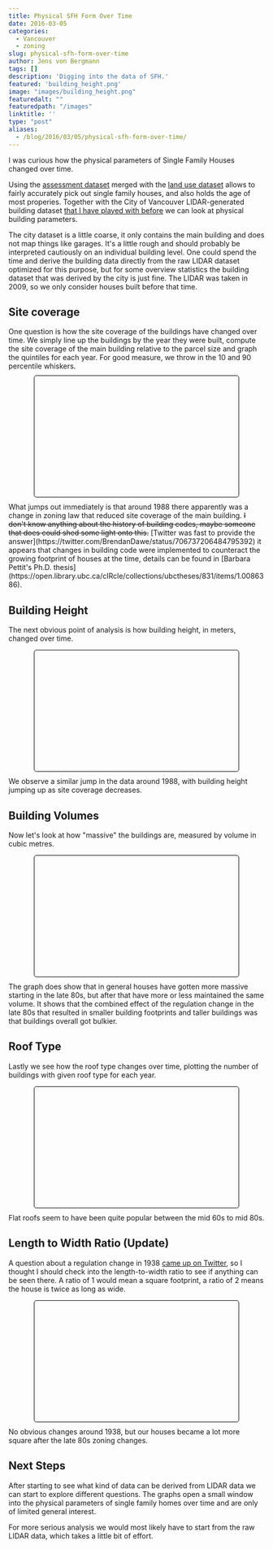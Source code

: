 ```yaml
---
title: Physical SFH Form Over Time
date: 2016-03-05
categories:
  - Vancouver
  - zoning
slug: physical-sfh-form-over-time
author: Jens von Bergmann
tags: []
description: 'Digging into the data of SFH.'
featured: 'building_height.png'
image: "images/building_height.png"
featuredalt: ""
featuredpath: "/images"
linktitle: ''
type: "post"
aliases:
  - /blog/2016/03/05/physical-sfh-form-over-time/
---
```



I was curious how the physical parameters of Single Family Houses changed over time.

Using the [assessment dataset](https://mountainmath.ca/map/assessment) merged with the [land use dataset](https://mountainmath.ca/land_use/map)
allows to fairly accurately pick out single family houses, and also holds the age of most properies. Together with
the City of Vancouver LIDAR-generated building dataset [that I have played with before](https://mountainmath.ca/vancouver_lidar/map)
we can look at physical building parameters.

<!-- more -->
The city dataset is a little coarse, it only contains the main building and does not map things like garages. It's a little
rough and should probably be interpreted cautiously on an individual building level. One could spend the time and derive the
building data directly from the raw LIDAR dataset optimized for this purpose, but for some overview statistics the building
dataset that was derived by the city is just fine. The LIDAR was taken in 2009, so we only consider houses built before that time.


## Site coverage
<link rel="stylesheet" href="/css/custom.css">
One question is how the site coverage of the buildings have changed over time. We simply line up the buildings by the year
they were built, compute the site coverage of the main building relative to the parcel size and graph the quintiles for
each year. For good measure, we throw in the 10 and 90 percentile whiskers.
<div style="margin:10px 50px;padding:5px;border: 1px solid black;border-radius:5px;" class="whiskers">
<div id="sfh_coverage" style="height:200px;max-width:640px;" data-url="/data/sfh_coverage.json"></div>
<div class="legend no-margin" style="padding-bottom:2em;">
</div>
</div>
What jumps out immediately is that around 1988 there apparently was a change in zoning law that reduced site coverage
of the main building. <strike>I don't know anything about the history of building codes, maybe someone that does could shed some
light onto this.</strike> [Twitter was fast to provide the answer](https://twitter.com/BrendanDawe/status/706737206484795392)
it appears that changes in building code were implemented to counteract the growing footprint of houses at the time, details
can be found in [Barbara Pettit's Ph.D. thesis](https://open.library.ubc.ca/cIRcle/collections/ubctheses/831/items/1.0086386).

## Building Height
The next obvious point of analysis is how building height, in meters, changed over time.
<div style="margin:10px 50px;padding:5px;border: 1px solid black;border-radius:5px;" class="whiskers">
<div id="sfh_height" style="height:200px;max-width:640px;" data-url="/data/sfh_height.json"></div>
<div class="legend no-margin" style="padding-bottom:2em;">
</div>
</div>
We observe a similar jump in the data around 1988, with building height jumping up as site coverage decreases.

## Building Volumes
Now let's look at how "massive" the buildings are, measured by volume in cubic metres.
<div style="margin:10px 50px;padding:5px;border: 1px solid black;border-radius:5px;" class="whiskers">
<div id="sfh_volume" style="height:200px;max-width:640px;" data-url="/data/sfh_volume.json"></div>
<div class="legend no-margin" style="padding-bottom:2em;">
</div>
</div>
The graph does show that in general houses have gotten more massive starting in the late 80s, but after that have more or less
maintained the same volume. It shows that the combined effect of the regulation change in the late 80s that resulted in
smaller building footprints and taller buildings was that buildings overall got bulkier.

## Roof Type
Lastly we see how the roof type changes over time, plotting the number of buildings with given roof type for each year.
<div style="margin:10px 50px;padding:5px;border: 1px solid black;border-radius:5px;" class="whiskers">
<div id="sfh_roof" style="height:200px;max-width:640px;" data-url="/data/sfh_roof.json"></div>
<div class="legend no-margin" style="padding-bottom:2em;">
</div>
</div>
Flat roofs seem to have been quite popular between the mid 60s to mid 80s.

## Length to Width Ratio (Update)
A question about a regulation change in 1938 [came up on Twitter](https://twitter.com/GRIDSVancouver/status/706879555550613504),
so I thought I should check into the length-to-width ratio to see if anything can be seen there. A ratio of 1
would mean a square footprint, a ratio of 2 means the house is twice as long as wide.
<div style="margin:10px 50px;padding:5px;border: 1px solid black;border-radius:5px;" class="whiskers">
<div id="sfh_square" style="height:200px;max-width:640px;" data-url="/data/sfh_square.json"></div>
<div class="legend no-margin" style="padding-bottom:2em;">
</div>
</div>
No obvious changes around 1938, but our houses became a lot more square after the late 80s zoning changes.

## Next Steps
After starting to see what kind of data can be derived from LIDAR data we can start to explore different questions. The
graphs open a small window into the physical parameters of single family homes over time and are only of limited general
interest.

For
more serious analysis we would most likely have to start from the raw LIDAR data, which takes a little bit of effort.

<script src="//d3js.org/d3.v3.min.js" charset="utf-8"></script>
<script src="/lib/jquery.min.js" charset="utf-8"></script>
<script src="/js/box.js"></script>
<script>

function stacked_bar_graph(div,shiftAxis,domainFormatter,rangeFormatter,domainLabelFormatter){
    if (!domainFormatter) domainFormatter=d3.format("d")
    if (!rangeFormatter)
     rangeFormatter = function (y) {
        return y;
     };
     if (!domainLabelFormatter) domainLabelFormatter=domainFormatter;

var margin = {top: 20, right: 20, bottom: 40, left: 70},
    width = parseInt(div.style("width")) - margin.left - margin.right,
    height = parseInt(div.style("height")) - margin.top - margin.bottom;

var x = d3.scale.ordinal()
    .rangeRoundBands([0, width], .1);

var y = d3.scale.linear()
    .range([height, 0]);


var xAxis = d3.svg.axis()
    .scale(x)
    .tickFormat(domainFormatter)
    .orient("bottom");


var yAxis = d3.svg.axis()
    .scale(y)
    .orient("left")
    .tickFormat(rangeFormatter)
    .ticks(5, rangeFormatter);

var svg = div.append("svg")
    .attr("width", width + margin.left + margin.right)
    .attr("height", height + margin.top + margin.bottom)
  .append("g")
    .attr("transform", "translate(" + margin.left + "," + margin.top + ")");

var data_url=div[0][0].dataset.url;
var legend=d3.select(div.node().parentNode).select('.legend');


d3.json(data_url, function(error, json) {
  if (error) throw error;
  var graphData=json[0];
  var data=graphData.data;
  var color = d3.scale.ordinal().domain(graphData.colors.map(function(d,i){return i}))
  .range(graphData.colors);
  var domain=data.map(function(d){return d.date;});
  x.domain(domain);

  function graphValueId(i){
      return graphData.class + '_' + i + '_value'
  }

  graphData.labels.forEach(function(text,i){
    var color=graphData.colors[i];
    var html='<i style="background:' + color + '"></i> ' + text + ' <span style="float:right;margin-right:10px;" id="' + graphValueId(i) + '"></span>'
    legend.append('p').html(html);
  });
  
  data.forEach(function(d) {
      var y0 = 0;
      d.values = color.domain().map(function(i) { return {date: d.date, y0: y0, y1: y0 += +d.count[i]}; });
      d.total = d.values[d.values.length - 1].y1;
  });
  y.domain([0, d3.max(data, function(d) { return d.total; })]);

  var domainTickValues=[];
  var skip=Math.round(40/x.rangeBand());
  if (skip<=0) skip=1;
  for (var i=0;i<x.domain().length;i++) {
    if (i % skip==0) domainTickValues.push(x.domain()[i]);
  }
  if (x.domain().length % 5 !=0) domainTickValues.push(x.domain()[x.domain().length-1]);
  xAxis.tickValues(domainTickValues);

  var xShift=shiftAxis ?  x.rangeBand()/2.0 * 1.1 : 0;
  
  svg.append("g")
      .attr("class", "x axis")
      .attr("transform", "translate(" + xShift + "," + height + ")")
      .call(xAxis);

  svg.append("g")
      .attr("class", "y axis")
      .call(yAxis);
//    .append("text")
//      .attr("transform", "rotate(-90)")
//      .attr("y", 6)
//      .attr("dy", ".71em")
//      .style("text-anchor", "end")
//      .text("Probability");

    function updateTooltip(d,i){
       color.domain().forEach(function(j){
             var value=d && i==j ? (domainLabelFormatter(d.date) + ': ' +rangeFormatter(d.y1-d.y0)) : '';
             d3.select('#'+graphValueId(j)).text( value);
       });
    }

  var year=svg.selectAll(".year")
    .data(data)
        .enter().append("g")
          .attr("class", "g");
  year.selectAll(".color-bar")
      .data(function(d) { return d.values; })
    .enter().append("rect")
      .attr("class", graphData.class + " color-bar")
      .attr("fill", graphData.color)
      .attr("x", function(d) { return x(d.date); })
      .attr("width", x.rangeBand())
      .attr("y", function(d) { return y(d.y1); })
      .attr("height", function(d) { return Math.max(0, y(d.y0) - y(d.y1)); })
      .attr("fill",function(d,i) {return color(i);})
      .on('mouseover',updateTooltip)
      .on('click',updateTooltip)
      .on('touch',updateTooltip) 
      .on('mouseout',function(){updateTooltip(null,i)});

      
});

}

var yearFormatter=d3.format();
stacked_bar_graph(d3.select("#sfh_roof"),true,yearFormatter,null,yearFormatter);
</script>
